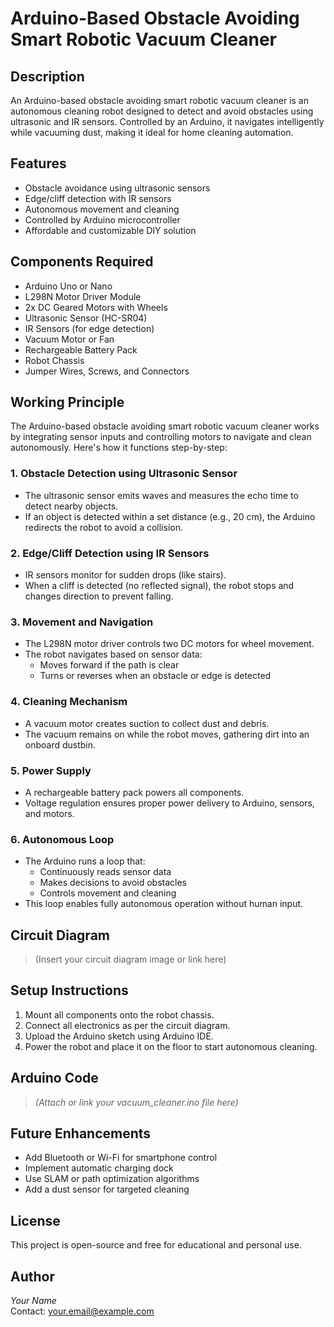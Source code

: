 # Arduino-Based Obstacle Avoiding Smart Robotic Vacuum Cleaner

## Description
An Arduino-based obstacle avoiding smart robotic vacuum cleaner is an autonomous cleaning robot designed to detect and avoid obstacles using ultrasonic and IR sensors. Controlled by an Arduino, it navigates intelligently while vacuuming dust, making it ideal for home cleaning automation.

## Features
- Obstacle avoidance using ultrasonic sensors  
- Edge/cliff detection with IR sensors  
- Autonomous movement and cleaning  
- Controlled by Arduino microcontroller  
- Affordable and customizable DIY solution  

## Components Required
- Arduino Uno or Nano  
- L298N Motor Driver Module  
- 2x DC Geared Motors with Wheels  
- Ultrasonic Sensor (HC-SR04)  
- IR Sensors (for edge detection)  
- Vacuum Motor or Fan  
- Rechargeable Battery Pack  
- Robot Chassis  
- Jumper Wires, Screws, and Connectors  

## Working Principle

The Arduino-based obstacle avoiding smart robotic vacuum cleaner works by integrating sensor inputs and controlling motors to navigate and clean autonomously. Here's how it functions step-by-step:

### 1. Obstacle Detection using Ultrasonic Sensor
- The ultrasonic sensor emits waves and measures the echo time to detect nearby objects.
- If an object is detected within a set distance (e.g., 20 cm), the Arduino redirects the robot to avoid a collision.

### 2. Edge/Cliff Detection using IR Sensors
- IR sensors monitor for sudden drops (like stairs).
- When a cliff is detected (no reflected signal), the robot stops and changes direction to prevent falling.

### 3. Movement and Navigation
- The L298N motor driver controls two DC motors for wheel movement.
- The robot navigates based on sensor data:
  - Moves forward if the path is clear  
  - Turns or reverses when an obstacle or edge is detected  

### 4. Cleaning Mechanism
- A vacuum motor creates suction to collect dust and debris.
- The vacuum remains on while the robot moves, gathering dirt into an onboard dustbin.

### 5. Power Supply
- A rechargeable battery pack powers all components.
- Voltage regulation ensures proper power delivery to Arduino, sensors, and motors.

### 6. Autonomous Loop
- The Arduino runs a loop that:
  - Continuously reads sensor data  
  - Makes decisions to avoid obstacles  
  - Controls movement and cleaning  
- This loop enables fully autonomous operation without human input.

## Circuit Diagram
> (Insert your circuit diagram image or link here)

## Setup Instructions
1. Mount all components onto the robot chassis.  
2. Connect all electronics as per the circuit diagram.  
3. Upload the Arduino sketch using Arduino IDE.  
4. Power the robot and place it on the floor to start autonomous cleaning.

## Arduino Code
> *(Attach or link your vacuum_cleaner.ino file here)*

## Future Enhancements
- Add Bluetooth or Wi-Fi for smartphone control  
- Implement automatic charging dock  
- Use SLAM or path optimization algorithms  
- Add a dust sensor for targeted cleaning  

## License
This project is open-source and free for educational and personal use.

## Author
*Your Name*  
Contact: your.email@example.com
